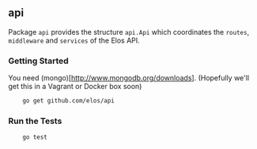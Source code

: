 api
---

Package `api` provides the structure `api.Api` which coordinates the `routes`, `middleware` and `services` of the Elos API.

### Getting Started

You need (mongo)[http://www.mongodb.org/downloads]. (Hopefully we'll get this in a Vagrant or Docker box soon)

```bash
    go get github.com/elos/api
```

### Run the Tests

```bash
    go test
```
